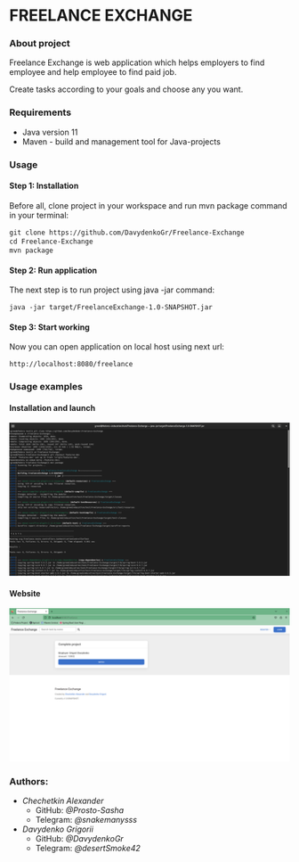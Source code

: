 # FREELANCE EXCHANGE
### About project

Freelance Exchange is web application which helps employers to find employee and help employee to find paid job.

Create tasks according to your goals and choose any you want.

### Requirements

- Java version 11
- Maven - build and management tool for Java-projects

### Usage
#### Step 1: Installation

Before all, clone project in your workspace and run mvn package command in your terminal:

```
git clone https://github.com/DavydenkoGr/Freelance-Exchange
cd Freelance-Exchange
mvn package
```

#### Step 2: Run application

The next step is to run project using java -jar command:

```
java -jar target/FreelanceExchange-1.0-SNAPSHOT.jar
```

#### Step 3: Start working

Now you can open application on local host using next url:

```
http://localhost:8080/freelance
```

### Usage examples
#### Installation and launch

![installation](usage-examples/installation-example.png)

#### Website

![website](usage-examples/website-example.png)

### Authors:

- *Chechetkin Alexander*
    - GitHub: *@Prosto-Sasha*
    - Telegram: *@snakemanysss*
- *Davydenko Grigorii*
    - GitHub: *@DavydenkoGr*
    - Telegram: *@desertSmoke42*
